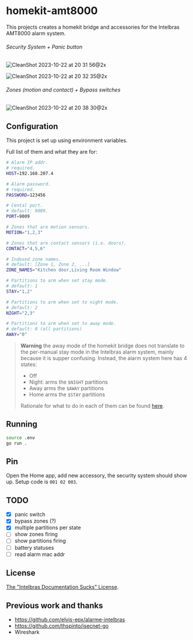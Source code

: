 # homekit-amt8000

This projects creates a homekit bridge and accessories for the Intelbras AMT8000
alarm system.

###### Security System + Panic button

![CleanShot 2023-10-22 at 20 31 56@2x](https://github.com/caarlos0/homekit-amt8000/assets/245435/57fe0b21-9020-4208-97e9-adbbd3e9170f)

![CleanShot 2023-10-22 at 20 32 35@2x](https://github.com/caarlos0/homekit-amt8000/assets/245435/b08d928d-1e9d-4d99-a0be-33483732240a)

###### Zones (motion and contact) + Bypass switches

![CleanShot 2023-10-22 at 20 38 30@2x](https://github.com/caarlos0/homekit-amt8000/assets/245435/67edc61d-f0a6-4b13-91fc-9cfc3fcc63da)

## Configuration

This project is set up using environment variables.

Full list of them and what they are for:

```sh
# Alarm IP addr.
# required.
HOST=192.168.207.4

# Alarm password.
# required.
PASSWORD=123456

# Cental port.
# default: 9009.
PORT=9009

# Zones that are motion sensors.
MOTION="1,2,3"

# Zones that are contact sensors (i.e. doors).
CONTACT="4,5,6"

# Indexed zone names.
# default: [Zone 1, Zone 2, ...]
ZONE_NAMES="Kitchen door,Living Room Window"

# Partitions to arm when set stay mode.
# default: 1
STAY="1,2"

# Partitions to arm when set to night mode.
# default: 2
NIGHT="2,3"

# Partitions to arm when set to away mode.
# default: 0 (all partitions)
AWAY="0"
```

> **Warning**
> the away mode of the homekit bridge does not translate to the per-manual
> stay mode in the Intelbras alarm system, mainly because it is supper confusing.
> Instead, the alarm system here has 4 states:
>
> - Off
> - Night: arms the `$NIGHT` partitions
> - Away arms the `$AWAY` partitions
> - Home arms the `$STAY` partitions
>
> Rationale for what to do in each of them can be found
> [here](https://www.commandone.com/what-is-the-difference-between-stay-away-and-night-home-alarm-activation-modes/).

## Running

```bash
source .env
go run .
```

## Pin

Open the Home app, add new accessory, the security system should show up.
Setup code is `001 02 003`.

## TODO

- [x] panic switch
- [x] bypass zones (?)
- [x] multiple partitions per state
- [ ] show zones firing
- [ ] show partitions firing
- [ ] battery statuses
- [ ] read alarm mac addr

## License

[The "Intelbras Documentation Sucks" License](./LICENSE.md).

## Previous work and thanks

- https://github.com/elvis-epx/alarme-intelbras
- https://github.com/thspinto/isecnet-go
- Wireshark
